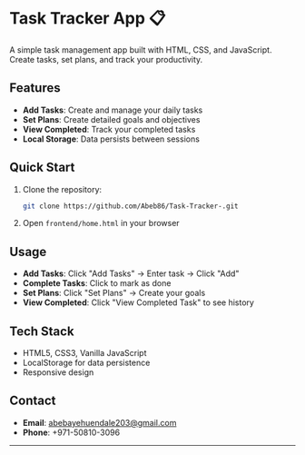 # Task Tracker App 📋

A simple task management app built with HTML, CSS, and JavaScript. Create tasks, set plans, and track your productivity.

##  Features

- **Add Tasks**: Create and manage your daily tasks
- **Set Plans**: Create detailed goals and objectives  
- **View Completed**: Track your completed tasks
- **Local Storage**: Data persists between sessions

##  Quick Start

1. Clone the repository:
   ```bash
   git clone https://github.com/Abeb86/Task-Tracker-.git
   ```

2. Open `frontend/home.html` in your browser

##  Usage

- **Add Tasks**: Click "Add Tasks" → Enter task → Click "Add"
- **Complete Tasks**: Click  to mark as done
- **Set Plans**: Click "Set Plans" → Create your goals
- **View Completed**: Click "View Completed Task" to see history

## Tech Stack

- HTML5, CSS3, Vanilla JavaScript
- LocalStorage for data persistence
- Responsive design

## Contact

- **Email**: abebayehuendale203@gmail.com
- **Phone**: +971-50810-3096

---
